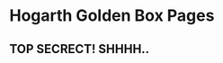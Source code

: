 
# Hogarth Golden Box Pages

<!-- [Preview site >>](https://www.campaign.hogarthww.digital/ctus-internal/ctus-box-page/preview/) -->

## TOP SECRECT! SHHHH.. 

